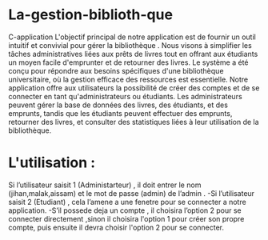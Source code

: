 # La-gestion-biblioth-que
C-application
L'objectif principal de notre application est de fournir un outil intuitif et convivial pour gérer la 
bibliothèque . Nous visons à simplifier les tâches administratives liées aux prêts 
de livres tout en offrant aux étudiants un moyen facile d'emprunter et de retourner des livres. 
Le système a été conçu pour répondre aux besoins spécifiques d'une bibliothèque universitaire, 
où la gestion efficace des ressources est essentielle.
Notre application offre aux utilisateurs la possibilité de créer des comptes et de se connecter 
en tant qu'administrateurs ou étudiants. Les administrateurs peuvent gérer la base de données 
des livres, des étudiants, et des emprunts, tandis que les étudiants peuvent effectuer des 
emprunts, retourner des livres, et consulter des statistiques liées à leur utilisation de la 
bibliothèque.
# L'utilisation :
Si l’utilisateur saisit 1 (Administarteur) , il doit entrer le nom (jihan,malak,aissam) et le mot de passe 
(admin) de l’admin .
-Si l’utilisateur saisit 2 (Etudiant) , cela l’amene a une fenetre pour se connecter a notre application.
-S’il possede deja un compte , il choisira l’option 2 pour se connecter directement ,sinon il choisira 
l'option 1 pour créer son propre compte, puis ensuite il devra choisir l'option 2 pour se connecter.
